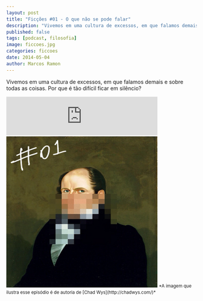 ```yaml
---
layout: post
title: "Ficções #01 - O que não se pode falar"
description: "Vivemos em uma cultura de excessos, em que falamos demais e sobre todas as coisas. Por que é tão difícil ficar em silêncio?"
published: false
tags: [podcast, filosofia]
image: ficcoes.jpg
categories: ficcoes
date: 2014-05-04
author: Marcos Ramon
---
```


Vivemos em uma cultura de excessos, em que falamos demais e sobre todas as coisas. Por que é tão difícil ficar em silêncio?
          
<iframe src="https://anchor.fm/podcastficcoes/embed/episodes/O-que-no-se-pode-falar-e47je4/a-aggl57" height="102px" width="400px" frameborder="0" scrolling="no"></iframe>

<img src="/assets/images/01_50.png" height="400" width="400" alt="Chad Wys">
<small>*A imagem que ilustra esse episódio é de autoria de [Chad Wys](http://chadwys.com/)*</small>
